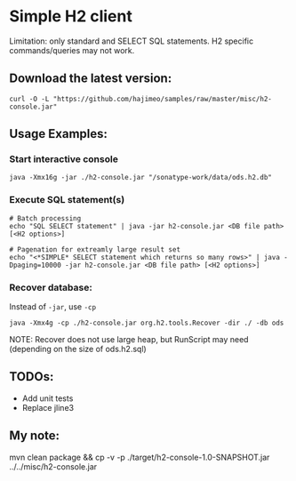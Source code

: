 # Simple H2 client
Limitation: only standard and SELECT SQL statements. H2 specific commands/queries may not work.

## Download the latest version:
```
curl -O -L "https://github.com/hajimeo/samples/raw/master/misc/h2-console.jar"
```

## Usage Examples:
### Start interactive console
```
java -Xmx16g -jar ./h2-console.jar "/sonatype-work/data/ods.h2.db"
```
### Execute SQL statement(s)
```
# Batch processing
echo "SQL SELECT statement" | java -jar h2-console.jar <DB file path> [<H2 options>]

# Pagenation for extreamly large result set
echo "<*SIMPLE* SELECT statement which returns so many rows>" | java -Dpaging=10000 -jar h2-console.jar <DB file path> [<H2 options>]
```
### Recover database:
Instead of `-jar`, use `-cp`
```
java -Xmx4g -cp ./h2-console.jar org.h2.tools.Recover -dir ./ -db ods
```
NOTE: Recover does not use large heap, but RunScript may need (depending on the size of ods.h2.sql)

## TODOs:
- Add unit tests
- Replace jline3

## My note:
mvn clean package && cp -v -p ./target/h2-console-1.0-SNAPSHOT.jar ../../misc/h2-console.jar

